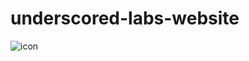 # underscored-labs-website

![icon](https://user-images.githubusercontent.com/19412160/103672137-e221b980-4f49-11eb-94c6-cdd7a5bacb07.png)

<!--- Leon is a beast! --->
